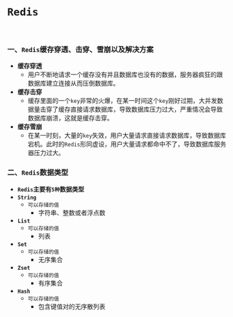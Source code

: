 # `Redis`

<br>

### 一、`Redis`缓存穿透、击穿、雪崩以及解决方案

- **缓存穿透**
  - 用户不断地请求一个缓存没有并且数据库也没有的数据，服务器疯狂的跟数据库建立连接从而压倒数据库。
- **缓存击穿**
  - 缓存里面的一个`key`非常的火爆，在某一时间这个`key`刚好过期，大并发数据量击穿了缓存直接请求数据库，导致数据库压力过大，严重情况会导致数据库崩溃，这就是缓存击穿。
- **缓存雪崩**
  - 在某一时刻，大量的`key`失效，用户大量请求直接请求数据库，导致数据库宕机。此时的`Redis`形同虚设，用户大量请求都命中不了，导致数据库服务器压力过大。

### 二、`Redis`数据类型

- **`Redis`主要有`5种`数据类型**
- **`String`**
  - `可以存储的值`
    - 字符串、整数或者浮点数
- **`List`**
  - `可以存储的值`
    - 列表
- **`Set`**
  - `可以存储的值`
    - 无序集合
- **`Zset`**
  - `可以存储的值`
    - 有序集合
- **`Hash`**
  - `可以存储的值`
    - 包含键值对的无序散列表

